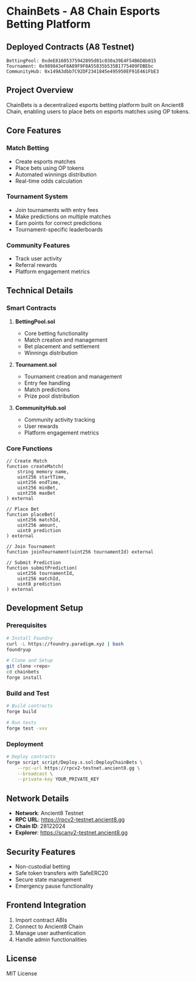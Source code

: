 # ChainBets - A8 Chain Esports Betting Platform

## Deployed Contracts (A8 Testnet)
```
BettingPool: 0xdeE81605375942895d01c030a39E4F54B6D8b015
Tournament: 0x989843eF8A89F9F8A55835b535B1775409FDBEbc
CommunityHub: 0x149A3dbb7C92DF2341845e495950EF91E461FbE3
```

## Project Overview
ChainBets is a decentralized esports betting platform built on Ancient8 Chain, enabling users to place bets on esports matches using OP tokens.

## Core Features

### Match Betting
- Create esports matches
- Place bets using OP tokens
- Automated winnings distribution
- Real-time odds calculation

### Tournament System
- Join tournaments with entry fees
- Make predictions on multiple matches
- Earn points for correct predictions
- Tournament-specific leaderboards

### Community Features
- Track user activity
- Referral rewards
- Platform engagement metrics

## Technical Details

### Smart Contracts
1. **BettingPool.sol**
   - Core betting functionality
   - Match creation and management
   - Bet placement and settlement
   - Winnings distribution

2. **Tournament.sol**
   - Tournament creation and management
   - Entry fee handling
   - Match predictions
   - Prize pool distribution

3. **CommunityHub.sol**
   - Community activity tracking
   - User rewards
   - Platform engagement metrics

### Core Functions

```solidity
// Create Match
function createMatch(
    string memory name,
    uint256 startTime,
    uint256 endTime,
    uint256 minBet,
    uint256 maxBet
) external

// Place Bet
function placeBet(
    uint256 matchId,
    uint256 amount,
    uint8 prediction
) external

// Join Tournament
function joinTournament(uint256 tournamentId) external

// Submit Prediction
function submitPrediction(
    uint256 tournamentId,
    uint256 matchId,
    uint8 prediction
) external
```

## Development Setup

### Prerequisites
```bash
# Install Foundry
curl -L https://foundry.paradigm.xyz | bash
foundryup

# Clone and Setup
git clone <repo>
cd chainbets
forge install
```

### Build and Test
```bash
# Build contracts
forge build

# Run tests
forge test -vvv
```

### Deployment
```bash
# Deploy contracts
forge script script/Deploy.s.sol:DeployChainBets \
    --rpc-url https://rpcv2-testnet.ancient8.gg \
    --broadcast \
    --private-key YOUR_PRIVATE_KEY
```

## Network Details
- **Network**: Ancient8 Testnet
- **RPC URL**: https://rpcv2-testnet.ancient8.gg
- **Chain ID**: 28122024
- **Explorer**: https://scanv2-testnet.ancient8.gg

## Security Features
- Non-custodial betting
- Safe token transfers with SafeERC20
- Secure state management
- Emergency pause functionality

## Frontend Integration
1. Import contract ABIs
2. Connect to Ancient8 Chain
3. Manage user authentication
4. Handle admin functionalities

## License
MIT License

